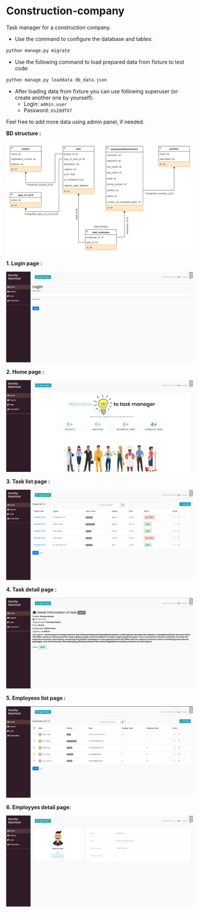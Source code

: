 # Construction-company

Task manager for a construction company.
- Use the command to configure the database and tables:
```bash
python manage.py migrate
```
- Use the following command to load prepared data from fixture to test code:
```bash
python manage.py loaddata db_data.json
```

- After loading data from fixture you can use following superuser (or create another one by yourself):
  - Login: `admin.user`
  - Password: `Us2ddTX7`

Feel free to add more data using admin panel, if needed.

**BD structure :**

![BD structure](screens/arch_bd.png)

   **1. Login page :**

![Login page](screens/login.png)

   **2. Home page :**

![Home page](screens/Home.png)

   **3. Task list page :**

![Task list](screens/task_list.png)

   **4. Task detail page :**

![Task detail](screens/task_detail.png)

   **5. Employees list page :**

![Employees list](screens/employees_list.png)

   **6. Employyes detail page:**

![Employee detail](screens/employees_detail.png)